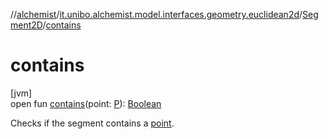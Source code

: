 //[alchemist](../../../index.md)/[it.unibo.alchemist.model.interfaces.geometry.euclidean2d](../index.md)/[Segment2D](index.md)/[contains](contains.md)

# contains

[jvm]\
open fun [contains](contains.md)(point: [P](index.md)): [Boolean](https://kotlinlang.org/api/latest/jvm/stdlib/kotlin/-boolean/index.html)

Checks if the segment contains a [point](contains.md).
